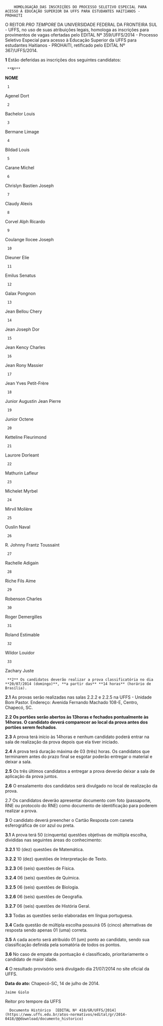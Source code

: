         HOMOLOGAÇÃO DAS INSCRIÇÕES DO PROCESSO SELETIVO ESPECIAL PARA ACESSO À EDUCAÇÃO SUPERIOR DA UFFS PARA ESTUDANTES HAITIANOS - PROHAITI  

O REITOR *PRO TEMPORE* DA UNIVERSIDADE FEDERAL DA FRONTEIRA SUL - UFFS, no uso de suas atribuições legais, homologa as inscrições para provimentos de vagas ofertadas pelo EDITAL Nº 359/UFFS/2014 - Processo Seletivo Especial para acesso à Educação Superior da UFFS para estudantes Haitianos - PROHAITI, retificado pelo EDITAL Nº 367/UFFS/2014.

 **1** Estão deferidas as inscrições dos seguintes candidatos:

     **Nº**

   **NOME**

     1

   Agenel Dort

     2

   Bachelor Louis

     3

   Bermane Limage

     4

   Bildad Louis

     5

   Carane Michel

     6

   Chrislyn Bastien Joseph

     7

   Claudy Alexis

     8

   Corvel Alph Ricardo

     9

   Coulange Ilocee Joseph

     10

   Dieuner Elie

     11

   Emilus Senatus

     12

   Galax Pongnon

     13

   Jean Bellou Chery

     14

   Jean Joseph Dor

     15

   Jean Kency Charles

     16

   Jean Rony Massier

     17

   Jean Yves Petit-Frère

     18

   Junior Augustin Jean Pierre

     19

   Junior Octene

     20

   Ketteline Fleurimond

     21

   Laurore Dorleant

     22

   Mathurin Lafleur

     23

   Michelet Myrbel

     24

   Mirvil Molière

     25

   Ouslin Naval

     26

   R. Johnny Frantz Toussaint

     27

   Rachelle Adigain

     28

   Riche Fils Aime

     29

   Robenson Charles

     30

   Roger Demergilles

     31

   Roland Estimable

     32

   Wildor Louidor

     33

   Zachary Juste

     **2** Os candidatos deverão realizar a prova classificatória no dia **20/07/2014 (domingo)**, **a partir das** **14 horas** (horário de Brasília).

 **2.1** As provas serão realizadas nas salas 2.2.2 e 2.2.5 na UFFS - Unidade Bom Pastor. Endereço: Avenida Fernando Machado 108-E, Centro, Chapecó, SC.

 **2.2 Os portões serão abertos às 13horas e fechados pontualmente às 14horas. O candidato deverá comparecer ao local da prova antes dos portões serem fechados**.

 **2.3** A prova terá início às 14horas e nenhum candidato poderá entrar na sala de realização da prova depois que ela tiver iniciado.

 **2.4** A prova terá duração máxima de 03 (três) horas. Os candidatos que terminarem antes do prazo final se esgotar poderão entregar o material e deixar a sala.

 **2.5** Os três últimos candidatos a entregar a prova deverão deixar a sala de aplicação da prova juntos.

 **2.6** O ensalamento dos candidatos será divulgado no local de realização da prova.

 2.7 Os candidatos deverão apresentar documento com foto (passaporte, RNE ou protocolo do RNE) como documento de identificação para poderem realizar a prova.

 **3** O candidato deverá preencher o Cartão Resposta com caneta esferográfica de cor azul ou preta.

 **3.1** A prova terá 50 (cinquenta) questões objetivas de múltipla escolha, divididas nas seguintes áreas do conhecimento:

 **3.2.1** 10 (dez) questões de Matemática.

 **3.2.2** 10 (dez) questões de Interpretação de Texto.

 **3.2.3** 06 (seis) questões de Física.

 **3.2.4** 06 (seis) questões de Química.

 **3.2.5** 06 (seis) questões de Biologia.

 **3.2.6** 06 (seis) questões de Geografia.

 **3.2.7** 06 (seis) questões de História Geral.

 **3.3** Todas as questões serão elaboradas em língua portuguesa.

 **3.4** Cada questão de múltipla escolha possuirá 05 (cinco) alternativas de resposta sendo apenas 01 (uma) correta.

 **3.5** A cada acerto será atribuído 01 (um) ponto ao candidato, sendo sua classificação definida pela somatória de todos os pontos.

 **3.6** No caso de empate da pontuação é classificado, prioritariamente o candidato de maior idade.

 **4** O resultado provisório será divulgado dia 21/07/2014 no site oficial da UFFS.

  

   **Data do ato:** Chapecó-SC, 14 de julho de 2014.   
 

    Jaime Giolo   
 Reitor pro tempore da UFFS 

      Documento Histórico  [EDITAL Nº 418/GR/UFFS/2014](https://www.uffs.edu.br/atos-normativos/edital/gr/2014-0418/@@download/documento_historico)     
      